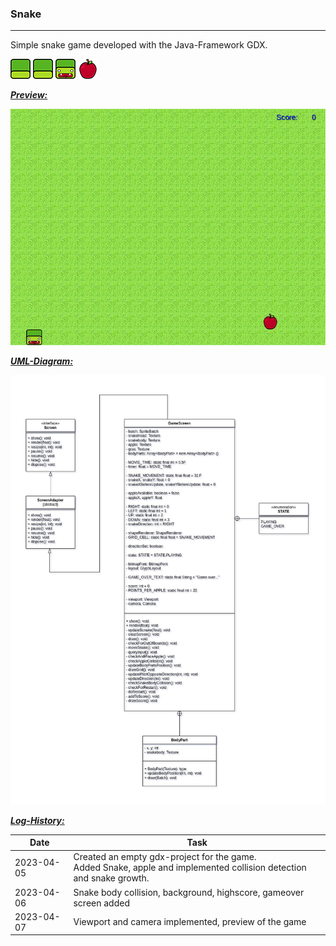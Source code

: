 ### Snake ###
<hr>

Simple snake game developed with the Java-Framework GDX.

![Snakebody](/assets/snakebody.png)
![Snakebody](/assets/snakebody.png)
![Snakehead](/assets/snakehead.png)
![Apple](/assets/apple.png)

<ins>___Preview:___</ins>

![Snake game preview](snake_preview.gif)

<ins>___UML-Diagram:___</ins>

![UML](Snake_Java_GDX_UML.png)

<ins>___Log-History:___</ins>

<table>
<thead>
  <th>Date</th><th>Task</th>
</thead>
<tbody>
  <tr>
    <td>2023-04-05</td><td>Created an empty gdx-project for the game.<br />Added Snake, apple and implemented collision detection and snake growth.</td>
  </tr>
  <tr>
    <td>2023-04-06</td><td>Snake body collision, background, highscore, gameover screen added</td>
  </tr>
  <tr>
    <td>2023-04-07</td><td>Viewport and camera implemented, preview of the game</td>
  </tr>
</tbody>
</table>
